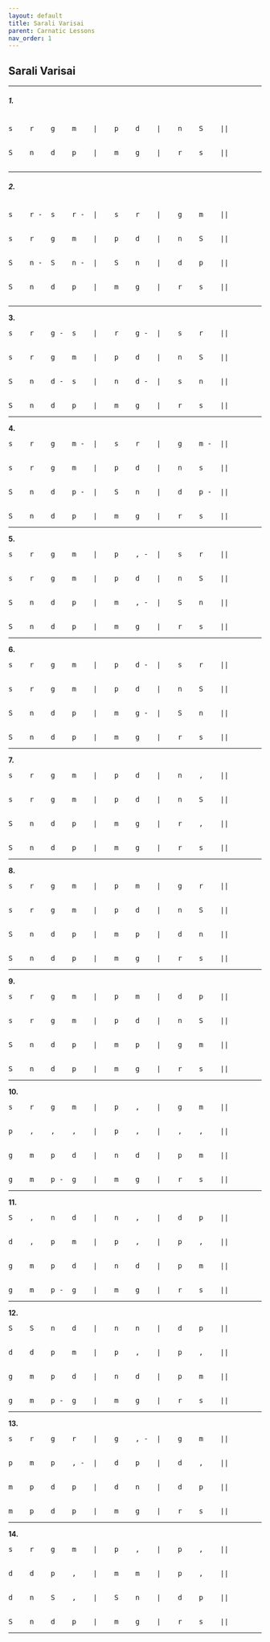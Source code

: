 ```yaml
---
layout: default
title: Sarali Varisai
parent: Carnatic Lessons
nav_order: 1
---
```


## Sarali Varisai

---

##### 1.

<pre>

s    r    g    m    |    p    d    |    n    S    ||


S    n    d    p    |    m    g    |    r    s    ||

</pre>

---

##### 2.

<pre>

s    r -  s    r -  |    s    r    |    g    m    ||


s    r    g    m    |    p    d    |    n    S    ||


S    n -  S    n -  |    S    n    |    d    p    ||


S    n    d    p    |    m    g    |    r    s    ||

</pre>

---

**3.**

<pre>s    r    g -  s    |    r    g -  |    s    r    ||


s    r    g    m    |    p    d    |    n    S    ||


S    n    d -  s    |    n    d -  |    s    n    ||


S    n    d    p    |    m    g    |    r    s    ||</pre>


---


**4.**

<pre>s    r    g    m -  |    s    r    |    g    m -  ||


s    r    g    m    |    p    d    |    n    s    ||


S    n    d    p -  |    S    n    |    d    p -  ||


S    n    d    p    |    m    g    |    r    s    ||</pre>


---


**5.**

<pre>s    r    g    m    |    p    , -  |    s    r    ||


s    r    g    m    |    p    d    |    n    S    ||


S    n    d    p    |    m    , -  |    S    n    ||


S    n    d    p    |    m    g    |    r    s    ||</pre>


---


**6.**

<pre>s    r    g    m    |    p    d -  |    s    r    ||


s    r    g    m    |    p    d    |    n    S    ||


S    n    d    p    |    m    g -  |    S    n    ||


S    n    d    p    |    m    g    |    r    s    ||</pre>


---


**7.**

<pre>s    r    g    m    |    p    d    |    n    ,    ||


s    r    g    m    |    p    d    |    n    S    ||


S    n    d    p    |    m    g    |    r    ,    ||


S    n    d    p    |    m    g    |    r    s    ||</pre>


---


**8.**

<pre>s    r    g    m    |    p    m    |    g    r    ||


s    r    g    m    |    p    d    |    n    S    ||


S    n    d    p    |    m    p    |    d    n    ||


S    n    d    p    |    m    g    |    r    s    ||</pre>


---


**9.**

<pre>s    r    g    m    |    p    m    |    d    p    ||


s    r    g    m    |    p    d    |    n    S    ||


S    n    d    p    |    m    p    |    g    m    ||


S    n    d    p    |    m    g    |    r    s    ||</pre>


---


**10.**

<pre>s    r    g    m    |    p    ,    |    g    m    ||


p    ,    ,    ,    |    p    ,    |    ,    ,    ||


g    m    p    d    |    n    d    |    p    m    ||


g    m    p -  g    |    m    g    |    r    s    ||</pre>


---


**11.**

<pre>S    ,    n    d    |    n    ,    |    d    p    ||


d    ,    p    m    |    p    ,    |    p    ,    ||


g    m    p    d    |    n    d    |    p    m    ||


g    m    p -  g    |    m    g    |    r    s    ||</pre>


---


**12.**

<pre>S    S    n    d    |    n    n    |    d    p    ||


d    d    p    m    |    p    ,    |    p    ,    ||


g    m    p    d    |    n    d    |    p    m    ||


g    m    p -  g    |    m    g    |    r    s    ||</pre>


---


**13.**

<pre>s    r    g    r    |    g    , -  |    g    m    ||


p    m    p    , -  |    d    p    |    d    ,    ||


m    p    d    p    |    d    n    |    d    p    ||


m    p    d    p    |    m    g    |    r    s    ||</pre>


---


**14.**

<pre>s    r    g    m    |    p    ,    |    p    ,    ||


d    d    p    ,    |    m    m    |    p    ,    ||


d    n    S    ,    |    S    n    |    d    p    ||


S    n    d    p    |    m    g    |    r    s    ||</pre>

---
